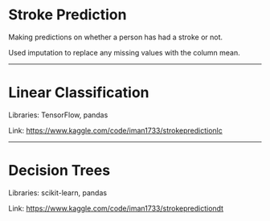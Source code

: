 # Stroke Prediction

Making predictions on whether a person has had a stroke or not.

Used imputation to replace any missing values with the column mean.

---
# Linear Classification

Libraries: TensorFlow, pandas

Link: https://www.kaggle.com/code/iman1733/strokepredictionlc

---
# Decision Trees

Libraries: scikit-learn, pandas

Link: https://www.kaggle.com/code/iman1733/strokepredictiondt
